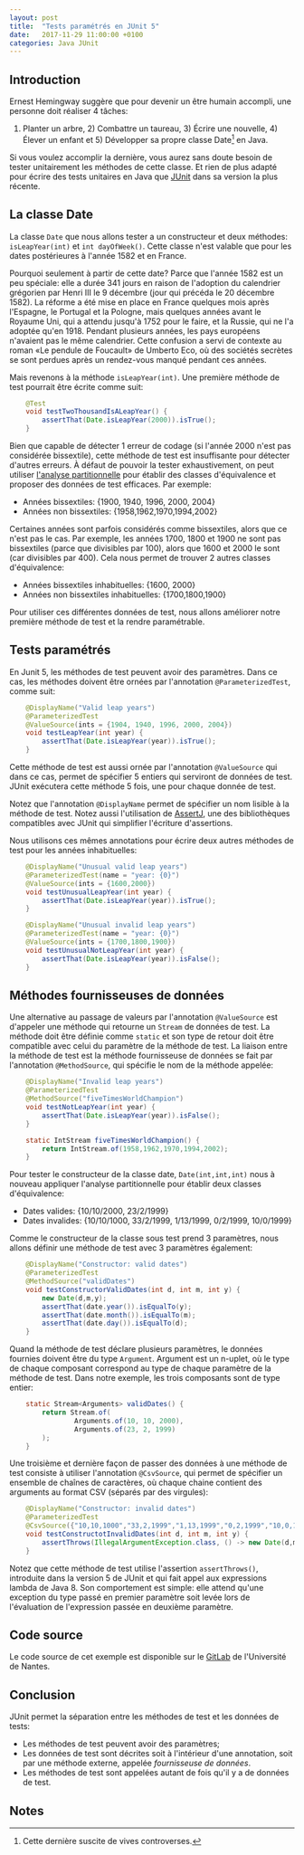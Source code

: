 ```yaml
---
layout: post
title:  "Tests paramétrés en JUnit 5"
date:   2017-11-29 11:00:00 +0100
categories: Java JUnit
---
```


## Introduction

Ernest Hemingway suggère que pour devenir un être humain accompli, une personne doit réaliser 4 tâches:
1) Planter un arbre, 2) Combattre un taureau, 3) Écrire une nouvelle, 4) Élever un enfant
et 5) Développer sa propre classe Date[^1] en Java. 

Si vous voulez accomplir la dernière, vous aurez sans doute besoin de tester unitairement les méthodes de cette classe.
Et rien de plus adapté pour écrire des tests unitaires en Java que [JUnit](http://junit.org/) dans sa version la plus récente.

## La classe Date

La classe `Date` que nous allons tester a un constructeur et deux méthodes: `isLeapYear(int)` et `int dayOfWeek()`.
Cette classe n'est valable que pour les dates postérieures à l'année 1582 et en France.

Pourquoi seulement à partir de cette date? Parce que l'année 1582 est un peu spéciale: elle a durée 341 jours en raison
de l'adoption du calendrier grégorien par Henri III le 9 décembre (jour qui précéda le 20 décembre 1582).
La réforme a été mise en place en France quelques mois après l'Espagne, le Portugal et la Pologne, mais quelques années
avant le Royaume Uni, qui a attendu jusqu'à 1752 pour le faire, et la Russie, qui ne l'a adoptée qu'en 1918.
Pendant plusieurs années, les pays européens n'avaient pas le même calendrier.
Cette confusion a servi de contexte au roman «Le pendule de Foucault» de Umberto Eco, où des sociétés secrètes se sont perdues après un rendez-vous manqué pendant ces années.

Mais revenons à la méthode `isLeapYear(int)`. Une première méthode de test pourrait être écrite comme suit:

```java
    @Test
    void testTwoThousandIsALeapYear() {
        assertThat(Date.isLeapYear(2000)).isTrue();
    }
```

Bien que capable de détecter 1 erreur de codage (si l'année 2000 n'est pas considérée bissextile), cette méthode de test est insuffisante pour détecter d'autres erreurs.
À défaut de pouvoir la tester exhaustivement, on peut utiliser [l'analyse partitionnelle](https://sunye.github.io/testing-courseware/#/5/13) pour établir des classes d'équivalence et proposer des données de test efficaces.
Par exemple:

  - Années bissextiles: {1900, 1940, 1996, 2000, 2004}
  - Années non bissextiles: {1958,1962,1970,1994,2002}

Certaines années sont parfois considérés comme bissextiles, alors que ce n'est pas le cas. 
Par exemple, les années 1700, 1800 et 1900 ne sont pas bissextiles (parce que divisibles par 100), alors que 1600 et 2000 le sont (car divisibles par 400).
Cela nous permet de trouver 2 autres classes  d'équivalence:

  - Années bissextiles inhabituelles: {1600, 2000}
  - Années non bissextiles inhabituelles: {1700,1800,1900}

Pour utiliser ces différentes données de test, nous allons améliorer notre première méthode de test et la rendre paramétrable.

## Tests paramétrés

En Junit 5, les méthodes de test peuvent avoir des paramètres.
Dans ce cas, les méthodes doivent être ornées par l'annotation `@ParameterizedTest`, comme suit:

```java
    @DisplayName("Valid leap years")
    @ParameterizedTest
    @ValueSource(ints = {1904, 1940, 1996, 2000, 2004})
    void testLeapYear(int year) {
        assertThat(Date.isLeapYear(year)).isTrue();
    }
```
Cette méthode de test est aussi ornée par l'annotation `@ValueSource` qui dans ce cas, permet de spécifier 5 entiers qui serviront de données de test.
JUnit exécutera cette méthode 5 fois, une pour chaque donnée de test.

Notez que l'annotation `@DisplayName` permet de spécifier un nom lisible à la méthode de test.
Notez aussi l'utilisation de [AssertJ](http://joel-costigliola.github.io/assertj/index.html), une des bibliothèques compatibles avec JUnit qui simplifier l'écriture d'assertions.

Nous utilisons ces mêmes annotations pour écrire deux autres méthodes de test pour les années inhabituelles:

```java
    @DisplayName("Unusual valid leap years")
    @ParameterizedTest(name = "year: {0}")
    @ValueSource(ints = {1600,2000})
    void testUnusualLeapYear(int year) {
        assertThat(Date.isLeapYear(year)).isTrue();
    }

    @DisplayName("Unusual invalid leap years")
    @ParameterizedTest(name = "year: {0}")
    @ValueSource(ints = {1700,1800,1900})
    void testUnusualNotLeapYear(int year) {
        assertThat(Date.isLeapYear(year)).isFalse();
    }
```

## Méthodes fournisseuses de données

Une alternative au passage de valeurs par l'annotation `@ValueSource` est d'appeler une méthode qui retourne un `Stream` de données de test. 
La méthode doit être définie comme `static` et son type de retour doit être compatible avec celui du paramètre de la méthode de test.
La liaison entre la méthode de test est la méthode fournisseuse de données se fait par l'annotation `@MethodSource`, qui spécifie le nom de la méthode appelée:

```java
    @DisplayName("Invalid leap years")
    @ParameterizedTest
    @MethodSource("fiveTimesWorldChampion")
    void testNotLeapYear(int year) {
        assertThat(Date.isLeapYear(year)).isFalse();
    }

    static IntStream fiveTimesWorldChampion() {
        return IntStream.of(1958,1962,1970,1994,2002);
    }
```

Pour tester le constructeur de la classe date, `Date(int,int,int)` nous à nouveau appliquer l'analyse partitionnelle pour établir deux classes d'équivalence:

- Dates valides: {10/10/2000, 23/2/1999}
- Dates invalides: {10/10/1000, 33/2/1999, 1/13/1999, 0/2/1999, 10/0/1999}

Comme le constructeur de la classe sous test prend 3 paramètres, nous allons définir une méthode de test avec 3 paramètres également:

```java
    @DisplayName("Constructor: valid dates")
    @ParameterizedTest
    @MethodSource("validDates")
    void testConstructorValidDates(int d, int m, int y) {
        new Date(d,m,y);
        assertThat(date.year()).isEqualTo(y);
        assertThat(date.month()).isEqualTo(m);
        assertThat(date.day()).isEqualTo(d);
    }
```

Quand la méthode de test déclare plusieurs paramètres, le données fournies doivent être du type `Argument`.
Argument est un n-uplet, où le type de chaque composant correspond au type de chaque paramètre de la méthode de test.
Dans notre exemple, les trois composants sont de type entier:

```java
    static Stream<Arguments> validDates() {
        return Stream.of(
                Arguments.of(10, 10, 2000),
                Arguments.of(23, 2, 1999)
        );
    }
```

Une troisième et dernière façon de passer des données à une méthode de test consiste à utiliser l'annotation `@CsvSource`, qui permet de spécifier un ensemble de chaînes de caractères, où chaque chaine contient des arguments au format CSV (séparés par des virgules):

```java
    @DisplayName("Constructor: invalid dates")
    @ParameterizedTest
    @CsvSource({"10,10,1000","33,2,1999","1,13,1999","0,2,1999","10,0,1999"})
    void testConstructotInvalidDates(int d, int m, int y) {
        assertThrows(IllegalArgumentException.class, () -> new Date(d,m,y));
    }
```

Notez que cette méthode de test utilise l'assertion `assertThrows()`, introduite dans la version 5 de JUnit et qui fait appel aux expressions lambda de Java 8.
Son comportement est simple: elle attend qu'une exception du type passé en premier paramètre soit levée lors de l'évaluation de l'expression passée en deuxième paramètre. 

## Code source

Le code source de cet exemple est disponible sur le [GitLab](https://gitlab.univ-nantes.fr/sunye-g/exemples-blog/tree/master/parameterized-tests) de l'Université de Nantes.

## Conclusion

JUnit permet la séparation entre les méthodes de test et les données de tests:
- Les méthodes de test peuvent avoir des paramètres;
- Les données de test sont décrites soit à l'intérieur d'une annotation, soit par une méthode externe, appelée _fournisseuse de données_.
- Les méthodes de test sont appelées autant de fois qu'il y a de données de test.

## Notes

[^1]: Cette dernière suscite de vives controverses.